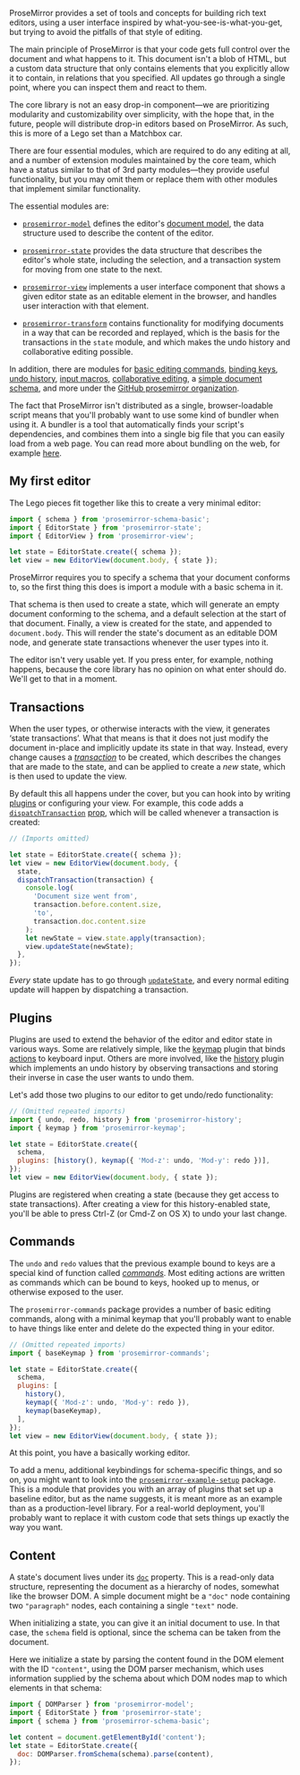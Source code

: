 ProseMirror provides a set of tools and concepts for building rich text editors,
using a user interface inspired by what-you-see-is-what-you-get, but trying to
avoid the pitfalls of that style of editing.

The main principle of ProseMirror is that your code gets full control over the
document and what happens to it. This document isn't a blob of HTML, but a
custom data structure that only contains elements that you explicitly allow it
to contain, in relations that you specified. All updates go through a single
point, where you can inspect them and react to them.

The core library is not an easy drop-in component—we are prioritizing modularity
and customizability over simplicity, with the hope that, in the future, people
will distribute drop-in editors based on ProseMirror. As such, this is more of a
Lego set than a Matchbox car.

There are four essential modules, which are required to do any editing at all,
and a number of extension modules maintained by the core team, which have a
status similar to that of 3rd party modules—they provide useful functionality,
but you may omit them or replace them with other modules that implement similar
functionality.

The essential modules are:

- [`prosemirror-model`](##model) defines the editor's [document model](#doc),
  the data structure used to describe the content of the editor.

- [`prosemirror-state`](##state) provides the data structure that describes the
  editor's whole state, including the selection, and a transaction system for
  moving from one state to the next.

- [`prosemirror-view`](##view) implements a user interface component that shows
  a given editor state as an editable element in the browser, and handles user
  interaction with that element.

- [`prosemirror-transform`](##transform) contains functionality for modifying
  documents in a way that can be recorded and replayed, which is the basis for
  the transactions in the `state` module, and which makes the undo history and
  collaborative editing possible.

In addition, there are modules for [basic editing commands](##commands),
[binding keys](##keymap), [undo history](##history),
[input macros](##inputrules), [collaborative editing](##collab), a
[simple document schema](##schema-basic), and more under the
[GitHub prosemirror organization](https://github.com/prosemirror/).

The fact that ProseMirror isn't distributed as a single, browser-loadable script
means that you'll probably want to use some kind of bundler when using it. A
bundler is a tool that automatically finds your script's dependencies, and
combines them into a single big file that you can easily load from a web page.
You can read more about bundling on the web, for example
[here](https://medium.freecodecamp.org/javascript-modules-part-2-module-bundling-5020383cf306).

## My first editor

The Lego pieces fit together like this to create a very minimal editor:

```javascript
import { schema } from 'prosemirror-schema-basic';
import { EditorState } from 'prosemirror-state';
import { EditorView } from 'prosemirror-view';

let state = EditorState.create({ schema });
let view = new EditorView(document.body, { state });
```

ProseMirror requires you to specify a schema that your document conforms to, so
the first thing this does is import a module with a basic schema in it.

That schema is then used to create a state, which will generate an empty
document conforming to the schema, and a default selection at the start of that
document. Finally, a view is created for the state, and appended to
`document.body`. This will render the state's document as an editable DOM node,
and generate state transactions whenever the user types into it.

The editor isn't very usable yet. If you press enter, for example, nothing
happens, because the core library has no opinion on what enter should do. We'll
get to that in a moment.

## Transactions

When the user types, or otherwise interacts with the view, it generates ‘state
transactions’. What that means is that it does not just modify the document
in-place and implicitly update its state in that way. Instead, every change
causes a [_transaction_](#state.transactions) to be created, which describes the
changes that are made to the state, and can be applied to create a _new_ state,
which is then used to update the view.

By default this all happens under the cover, but you can hook into by writing
[plugins](#state.plugins) or configuring your view. For example, this code adds
a [`dispatchTransaction`](##view.DirectEditorProps.dispatchTransaction)
[prop](##view.EditorProps), which will be called whenever a transaction is
created:

```javascript
// (Imports omitted)

let state = EditorState.create({ schema });
let view = new EditorView(document.body, {
  state,
  dispatchTransaction(transaction) {
    console.log(
      'Document size went from',
      transaction.before.content.size,
      'to',
      transaction.doc.content.size
    );
    let newState = view.state.apply(transaction);
    view.updateState(newState);
  },
});
```

_Every_ state update has to go through
[`updateState`](##view.EditorView.updateState), and every normal editing update
will happen by dispatching a transaction.

## Plugins

Plugins are used to extend the behavior of the editor and editor state in
various ways. Some are relatively simple, like the [keymap](##keymap) plugin
that binds [actions](#commands) to keyboard input. Others are more involved,
like the [history](##history) plugin which implements an undo history by
observing transactions and storing their inverse in case the user wants to undo
them.

Let's add those two plugins to our editor to get undo/redo functionality:

```javascript
// (Omitted repeated imports)
import { undo, redo, history } from 'prosemirror-history';
import { keymap } from 'prosemirror-keymap';

let state = EditorState.create({
  schema,
  plugins: [history(), keymap({ 'Mod-z': undo, 'Mod-y': redo })],
});
let view = new EditorView(document.body, { state });
```

Plugins are registered when creating a state (because they get access to state
transactions). After creating a view for this history-enabled state, you'll be
able to press Ctrl-Z (or Cmd-Z on OS X) to undo your last change.

## Commands

The `undo` and `redo` values that the previous example bound to keys are a
special kind of function called [_commands_](#commands). Most editing actions
are written as commands which can be bound to keys, hooked up to menus, or
otherwise exposed to the user.

The `prosemirror-commands` package provides a number of basic editing commands,
along with a minimal keymap that you'll probably want to enable to have things
like enter and delete do the expected thing in your editor.

```javascript
// (Omitted repeated imports)
import { baseKeymap } from 'prosemirror-commands';

let state = EditorState.create({
  schema,
  plugins: [
    history(),
    keymap({ 'Mod-z': undo, 'Mod-y': redo }),
    keymap(baseKeymap),
  ],
});
let view = new EditorView(document.body, { state });
```

At this point, you have a basically working editor.

To add a menu, additional keybindings for schema-specific things, and so on, you
might want to look into the
[`prosemirror-example-setup`](https://github.com/prosemirror/prosemirror-example-setup)
package. This is a module that provides you with an array of plugins that set up
a baseline editor, but as the name suggests, it is meant more as an example than
as a production-level library. For a real-world deployment, you'll probably want
to replace it with custom code that sets things up exactly the way you want.

## Content

A state's document lives under its [`doc`](##state.EditorState.doc) property.
This is a read-only data structure, representing the document as a hierarchy of
nodes, somewhat like the browser DOM. A simple document might be a `"doc"` node
containing two `"paragraph"` nodes, each containing a single `"text"` node.

When initializing a state, you can give it an initial document to use. In that
case, the `schema` field is optional, since the schema can be taken from the
document.

Here we initialize a state by parsing the content found in the DOM element with
the ID `"content"`, using the DOM parser mechanism, which uses information
supplied by the schema about which DOM nodes map to which elements in that
schema:

```javascript
import { DOMParser } from 'prosemirror-model';
import { EditorState } from 'prosemirror-state';
import { schema } from 'prosemirror-schema-basic';

let content = document.getElementById('content');
let state = EditorState.create({
  doc: DOMParser.fromSchema(schema).parse(content),
});
```
